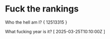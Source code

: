 # Fuck the rankings

Who the hell am I?
{ 12513315 }

What fucking year is it?
[ 2025-03-25T10:10:00Z ]
